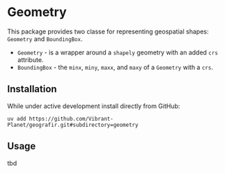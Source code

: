 # Geometry

This package provides two classe for representing geospatial shapes: `Geometry` and `BoundingBox`.

- `Geometry` - is a wrapper around a `shapely` geometry with an added `crs` attribute.
- `BoundingBox` - the `minx`, `miny`, `maxx`, and `maxy` of a `Geometry` with a `crs`.

## Installation

While under active development install directly from GitHub:

```shell
uv add https://github.com/Vibrant-Planet/geografir.git#subdirectory=geometry
```

## Usage

tbd
